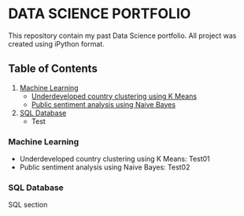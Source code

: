 # DATA SCIENCE PORTFOLIO
This repository contain my past Data Science portfolio. All project was created using iPython format.

## Table of Contents
1. [Machine Learning](#machine-learning)
   - [Underdeveloped country clustering using K Means](#underdeveloped-country-clustering-using-k-means)
   - [Public sentiment analysis using Naive Bayes](public-sentiment-analysis-using-naive-bayes)
2. [SQL Database](#sql-database)
   - Test

### Machine Learning
- Underdeveloped country clustering using K Means: Test01
- Public sentiment analysis using Naive Bayes: Test02

### SQL Database
SQL section
